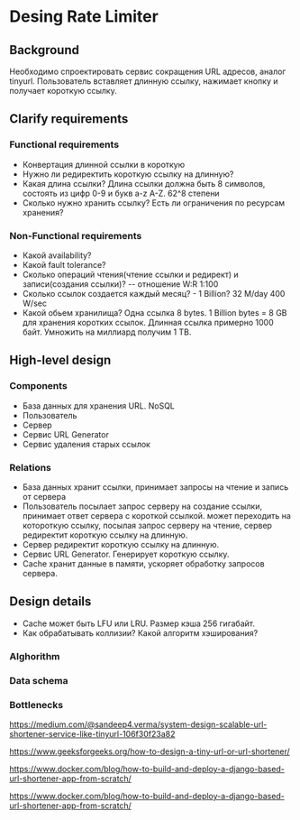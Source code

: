 # Desing Rate Limiter

## Background

Необходимо спроектировать сервис сокращения URL адресов, аналог tinyurl.
Пользователь вставляет длинную ссылку, нажимает кнопку и получает короткую
ссылку.

## Clarify requirements

### Functional requirements

- Конвертация длинной ссылки в короткую
- Нужно ли редиректить короткую ссылку на длинную?
- Какая длина ссылки? Длина ссылки должна быть 8 символов, состоять из цифр 0-9
  и букв a-z A-Z. 62^8 степени
- Сколько нужно хранить ссылку? Есть ли ограничения по ресурсам хранения?

### Non-Functional requirements

- Какой availability?
- Какой fault tolerance?
- Cколько операций чтения(чтение ссылки и редирект) и записи(создания ссылки)?
  -- отношение W:R 1:100
- Сколько ссылок создается каждый месяц? - 1 Billion? 32 M/day 400 W/sec
- Какой обьем хранилища? Одна ссылка 8 bytes. 1 Billion bytes = 8 GB для
  хранения коротких ссылок. Длинная ссылка примерно 1000 байт. Умножить на
  миллиард получим 1 TB.

## High-level design

### Components

- База данных для хранения URL. NoSQL
- Пользователь
- Сервер
- Сервис URL Generator
- Сервис удаления старых ссылок

### Relations

- База данных хранит ссылки, принимает запросы на чтение и запись от сервера
- Пользователь посылает запрос серверу на создание ссылки, принимает ответ
  сервера с короткой ссылкой. может переходить на котороткую ссылку, посылая
  запрос серверу на чтение, сервер редиректит короткую ссылку на длинную.
- Сервер редиректит короткую ссылку на длинную.
- Сервис URL Generator. Генерирует короткую ссылку.
- Cache хранит данные в памяти, ускоряет обработку запросов сервера.

## Design details

- Cache может быть LFU или LRU. Размер кэша 256 гигабайт.
- Как обрабатывать коллизии? Какой алгоритм хэширования?

### Alghorithm

### Data schema

### Bottlenecks

https://medium.com/@sandeep4.verma/system-design-scalable-url-shortener-service-like-tinyurl-106f30f23a82

https://www.geeksforgeeks.org/how-to-design-a-tiny-url-or-url-shortener/

https://www.docker.com/blog/how-to-build-and-deploy-a-django-based-url-shortener-app-from-scratch/

https://www.docker.com/blog/how-to-build-and-deploy-a-django-based-url-shortener-app-from-scratch/
